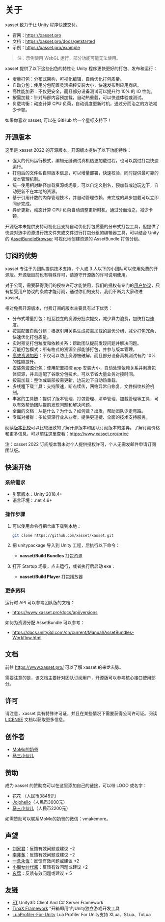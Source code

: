 # 关于

xasset 致力于让 Unity 程序快速交付。

- 官网：https://xasset.pro
- 文档：https://xasset.pro/docs/getstarted
- 示例：https://xasset.pro/example

> 注：示例使用 WebGL 运行，部分功能可能无法使用。

xasset 提供了以下这些出色的特性让 Unity 程序更快更好的打包、发布和运行：

- 增量打包：分布式架构，可视化编辑，自动优化打包质量。
- 自动分包：使用分包配置灵活把控安装大小，快速发布到应用商店。
- 高性能加密：不仅更安全，而且部分设备测试可以提升约 10% 的 IO 性能。
- 按需加载：针对局部内容预加载，自动热重载，可以快速体验或测试。
- 负载均衡：动态计算 CPU 负荷，自动调度更新时机，通过分而治之的方法减少卡顿。

如果你喜欢 xasset, 可以在 GitHub 给一个星标支持下！

## 开源版本

这里是 xasset 2022 的开源版本，开源版本提供了以下功能特性：

- 强大的代码运行模式，编辑无缝调试真机热更加载过程，也可以跳过打包快速运行。
- 打包后的文件名自带版本信息，可以增量部署，快速校验，同时提供最可靠的版本管理机制。
- 统一使用相对路径加载资源或场景，可以自定义别名，预加载或边玩边下，自动更新不在本地的资源。
- 基于引用计数的内存管理技术，并自动管理依赖，未完成的异步加载可以立即同步完成。
- 异步更新，动态计算 CPU 负荷自动调整更新时机，通过分而治之，减少卡顿。

开源版本未提供支持可视化且支持自动优化打包质量的分布式打包工具，但提供了快速对选中资源进行按文件夹或文件进行打包分组的编辑器工具，可以结合 Unity 的 [AssetBundleBrowser](https://github.com/Unity-Technologies/AssetBundles-Browser) 可视化地创建资源的 AssetBundle 打包分组。

## 订阅的优势

xasset 专注于为团队提供技术支持，个人或 3 人以下的小团队可以使用免费的开源版。开源版目前也有特殊许可，请遵守开源版的许可说明使用。

对于公司，需要获得我们的授权许可才能使用，我们的授权有专门的[用户协议](https://www.xasset.pro/license)，只有接受用户协议的条款才能订阅，通过你们的支持，我们不断为大家改进 xasset。

相对免费开源版本，付费订阅的版本主要具有以下优势：

- 分布式增量打包：相互独立的资源分批次提交，减少算力浪费，加快打包速度。
- 按需配置自动分组：根据引用关系生成按需加载的最优分组，减少打包冗余，快速优化打包质量。
- 实时预览打包粒度和依赖关系：帮助团队提前发现问题并解决问题。
- 万能打包模式：所有格式的资源全部能够打包，并参与版本管理。
- [高效资源加密](https://www.xasset.pro/docs/encryption)：不仅可以防止资源被破解，而且部分设备真机测试有约 10% 的性能提升。
- [安装包资源分包](https://www.xasset.pro/docs/splitbuild)：使用配置把控 app 安装大小，自动处理依赖关系并剥离包体资源，并且适配了谷歌分包技术，可以节省大量业务对接时间。
- 按需加载：整体或局部按需更新，边玩边下自动热重载。
- 多线程下载工具：支持限速，断点续传，网络异常自修复，文件指纹校验机制。
- 丰富的工具链：提供了版本管理、打包管理、清单管理、加载管理等工具，可以有效帮助团队提前发现问题和解决问题。
- 全面的文档：从是什么？为什么？如何做？出发，帮助团队少走弯路。
- 专属对接群：多位资深行业从业者，提供更迅捷、全面的技术支持服务。 

阅读[版本比较](https://www.xasset.pro/compares)可以比较细致的了解开源版本和团队订阅版本的差异。了解订阅价格和更多信息，可以前往这里查看：https://www.xasset.pro/price

注：xasset 2022 订阅版本暂未对个人提供授权许可，个人无需发邮件申请订阅团队版。

## 快速开始

### 系统需求

- 引擎版本：Unity 2018.4+
- 语言环境：.net 4.6+

### 操作步骤

1. 可以使用命令行把仓库下载到本地：
	```sh
	git clone https://github.com/xasset/xasset.git
	```

2. 把 unitypackage 导入到 Unity 工程，后执行以下命令：

   - **xasset/Build Bundles** 打包资源

3. 打开 Startup 场景，点击运行，或者执行后启动 exe：

   - **xasset/Build Player** 打包播放器

### 更多资料

运行时 API 可以参考团队版的文档：

- https://www.xasset.pro/docs/api/versions

如何为资源分配 AssetBundle 可以参考：

- https://docs.unity3d.com/cn/current/Manual/AssetBundles-Workflow.html

## 文档

前往 https://www.xasset.pro/ 可以了解 xasset 的来龙去脉。

需要注意的是，该文档主要针对团队订阅用户，开源版可以参考核心接口使用部分。

## 许可

请注意，xasset 具有特殊许可证，并且在某些情况下需要获得公司许可证。阅读 [LICENSE](LICENSE.md) 文档以获取更多信息。

## 创作者

- [MoMo的奶爸](https://github.com/mmdnb)
- [马三小伙儿](https://github.com/XINCGer)

## 赞助

成为 xasset 的赞助商可以在这里添加自己的链接，可以带 LOGO 或名字：

- 花花 （人民币3848元）
- [Jojohello](https://www.zhihu.com/people/jojohello)（人民币3000元）
- [马三小伙儿](https://github.com/XINCGer)（人民币2200元）

如需赞助可以联系MoMo的奶爸的微信：vmakemore。

## 声望

- [刘家君](https://github.com/suixin567)：反馈有效问题或建议 +2
- [李非莬](https://github.com/wynnforthework)：反馈有效问题或建议 +2
- [一念永恆](https://github.com/putifeng)：反馈有效问题或建议 +2
- [小魔女纱代酱](https://github.com/DumoeDss)：反馈有效问题或建议 +2
- [夜莺](https://github.com/killop)：反馈有效问题或建议 + 5


## 友链

- [ET](https://github.com/egametang/ET) Unity3D Client And C# Server Framework
- [TinaX Framework](https://tinax.corala.space/) “开箱即用”的Unity独立游戏开发工具
- [LuaProfiler-For-Unity](https://github.com/ElPsyCongree/LuaProfiler-For-Unity) Lua Profiler For Unity支持 XLua、SLua、ToLua
